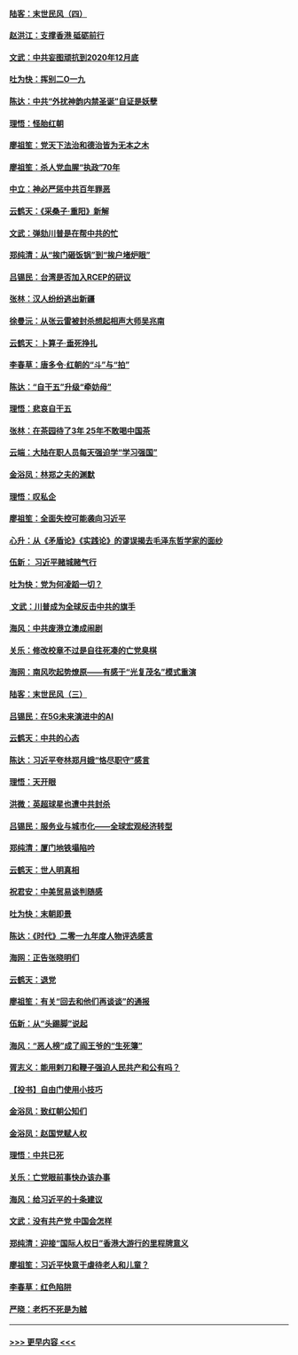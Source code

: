 #### [陆客：末世民风（四）](../pages/nsc993/n11749203.md?t=12272233) 
#### [赵洪江：支撑香港 砥砺前行](../pages/nsc993/n11748482.md?t=12272233) 
#### [文武：中共妄图顽抗到2020年12月底](../pages/nsc993/n11748446.md?t=12272233) 
#### [吐为快：挥别二O一九](../pages/nsc993/n11748411.md?t=12272233) 
#### [陈达：中共“外扰神韵内禁圣诞”自证是妖孽](../pages/nsc993/n11748226.md?t=12272233) 
#### [理悟：怪胎红朝](../pages/nsc993/n11748206.md?t=12272233) 
#### [廖祖笙：党天下法治和德治皆为无本之木](../pages/nsc993/n11748135.md?t=12272233) 
#### [廖祖笙：杀人党血腥“执政”70年](../pages/nsc993/n11745144.md?t=12272233) 
#### [中立：神必严惩中共百年罪恶](../pages/nsc993/n11744970.md?t=12272233) 
#### [云鹤天：《采桑子‧重阳》新解](../pages/nsc993/n11744948.md?t=12272233) 
#### [文武：弹劾川普是在帮中共的忙](../pages/nsc993/n11744758.md?t=12272233) 
#### [郑纯清：从“挨门砸饭锅”到“挨户堵炉眼”](../pages/nsc993/n11744745.md?t=12272233) 
#### [吕锡民：台湾是否加入RCEP的研议](../pages/nsc993/n11744701.md?t=12272233) 
#### [张林：汉人纷纷逃出新疆](../pages/nsc993/n11743530.md?t=12272233) 
#### [徐曼沅：从张云雷被封杀想起相声大师吴兆南](../pages/nsc993/n11741816.md?t=12272233) 
#### [云鹤天：卜算子‧垂死挣扎](../pages/nsc993/n11739956.md?t=12272233) 
#### [李春草：唐多令‧红朝的“斗”与“拍”](../pages/nsc993/n11739830.md?t=12272233) 
#### [陈达：“自干五”升级“牵妨母”](../pages/nsc993/n11739724.md?t=12272233) 
#### [理悟：悲哀自干五](../pages/nsc993/n11739547.md?t=12272233) 
#### [张林：在茶园待了3年 25年不敢喝中国茶](../pages/nsc993/n11739240.md?t=12272233) 
#### [云端：大陆在职人员每天强迫学“学习强国”](../pages/nsc993/n11738735.md?t=12272233) 
#### [金浴凤：林郑之夫的渊默](../pages/nsc993/n11737735.md?t=12272233) 
#### [理悟：叹私企](../pages/nsc993/n11737715.md?t=12272233) 
#### [廖祖笙：全面失控可能袭向习近平](../pages/nsc993/n11737704.md?t=12272233) 
#### [心升：从《矛盾论》《实践论》的谬误揭去毛泽东哲学家的面纱](../pages/nsc993/n11736962.md?t=12272233) 
#### [伍新： 习近平赌城赌气行](../pages/nsc993/n11736929.md?t=12272233) 
#### [吐为快：党为何凌蹈一切？](../pages/nsc993/n11736915.md?t=12272233) 
#### [ 文武：川普成为全球反击中共的旗手](../pages/nsc993/n11736882.md?t=12272233) 
#### [海风：中共废港立澳成闹剧](../pages/nsc993/n11735857.md?t=12272233) 
#### [关乐：修改校章不过是自往死凑的亡党臭棋](../pages/nsc993/n11735097.md?t=12272233) 
#### [海网：南风吹起势燎原——有感于“光复茂名”模式重演](../pages/nsc993/n11732308.md?t=12272233) 
#### [陆客：末世民风（三）](../pages/nsc993/n11732211.md?t=12272233) 
#### [吕锡民：在5G未来演进中的AI](../pages/nsc993/n11730010.md?t=12272233) 
#### [云鹤天：中共的心态](../pages/nsc993/n11729906.md?t=12272233) 
#### [陈达：习近平夸林郑月娥“恪尽职守”感言](../pages/nsc993/n11729881.md?t=12272233) 
#### [理悟：天开眼](../pages/nsc993/n11729699.md?t=12272233) 
#### [洪微：英超球星也遭中共封杀](../pages/nsc993/n11727243.md?t=12272233) 
#### [吕锡民：服务业与城市化——全球宏观经济转型](../pages/nsc993/n11725845.md?t=12272233) 
#### [郑纯清：厦门地铁塌陷吟](../pages/nsc993/n11725813.md?t=12272233) 
#### [云鹤天：世人明真相](../pages/nsc993/n11725621.md?t=12272233) 
#### [祝君安：中美贸易谈判随感](../pages/nsc993/n11725609.md?t=12272233) 
#### [吐为快：末朝即景](../pages/nsc993/n11723365.md?t=12272233) 
#### [陈达：《时代》二零一九年度人物评选感言](../pages/nsc993/n11723337.md?t=12272233) 
#### [海网：正告张晓明们](../pages/nsc993/n11723228.md?t=12272233) 
#### [云鹤天：退党](../pages/nsc993/n11723056.md?t=12272233) 
#### [廖祖笙：有关“回去和他们再谈谈”的通报](../pages/nsc993/n11722442.md?t=12272233) 
#### [伍新：从“头踢脚”说起](../pages/nsc993/n11722429.md?t=12272233) 
#### [海风：“恶人榜”成了阎王爷的“生死簿”](../pages/nsc993/n11722272.md?t=12272233) 
#### [胥志义：能用剌刀和鞭子强迫人民共产和公有吗？](../pages/nsc993/n11720569.md?t=12272233) 
#### [【投书】自由门使用小技巧](../pages/nsc993/n11720180.md?t=12272233) 
#### [金浴凤：致红朝公知们](../pages/nsc993/n11720563.md?t=12272233) 
#### [金浴凤：赵国党赋人权](../pages/nsc993/n11720533.md?t=12272233) 
#### [理悟：中共已死](../pages/nsc993/n11720233.md?t=12272233) 
#### [关乐：亡党眼前事快办该办事](../pages/nsc993/n11719160.md?t=12272233) 
#### [海风：给习近平的十条建议](../pages/nsc993/n11717616.md?t=12272233) 
#### [文武：没有共产党 中国会怎样](../pages/nsc993/n11717584.md?t=12272233) 
#### [郑纯清：迎接“国际人权日”香港大游行的里程牌意义](../pages/nsc993/n11717417.md?t=12272233) 
#### [廖祖笙：习近平快意于虐待老人和儿童？](../pages/nsc993/n11715313.md?t=12272233) 
#### [李春草：红色陷阱](../pages/nsc993/n11715029.md?t=12272233) 
#### [严晓：老朽不死是为贼](../pages/nsc993/n11712910.md?t=12272233) 

----
#### [ >>> 更早内容 <<< ](../indexes/nsc993-earlier.md)
